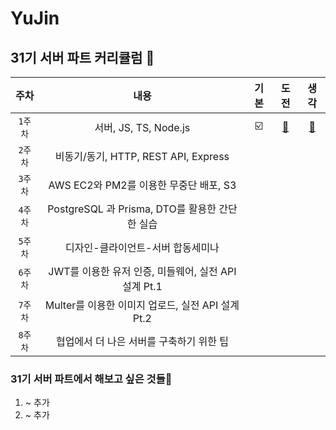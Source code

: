 # YuJin



## 31기 서버 파트 커리큘럼 📢
| 주차 | 내용 | 기본 | 도전 | 생각 |
|:----:|:-----:|:----:|:----:|:----:|
| `1주차` | 서버, JS, TS, Node.js | ☑️ | [📖]() | [📖]() |
| `2주차` | 비동기/동기, HTTP, REST API, Express |  |  |  |
| `3주차` | AWS EC2와 PM2를 이용한 무중단 배포, S3 |  |  |  |
| `4주차` | PostgreSQL 과 Prisma, DTO를 활용한 간단한 실습 |  |  |  |
| `5주차` | 디자인-클라이언트-서버 합동세미나 |  |  |  |
| `6주차` | JWT를 이용한 유저 인증, 미들웨어, 실전 API 설계 Pt.1 |  |  |  |
| `7주차` | Multer를 이용한 이미지 업로드, 실전 API 설계 Pt.2 |  |  |  |
| `8주차` | 협업에서 더 나은 서버를 구축하기 위한 팁 |  | |  |

### 31기 서버 파트에서 해보고 싶은 것들🧄
1. ~ 추가
2. ~ 추가
